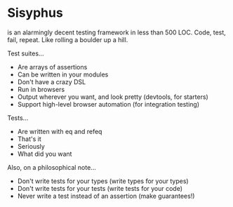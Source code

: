 # Sisyphus
is an alarmingly decent testing framework in less than 500 LOC. Code,
test, fail, repeat. Like rolling a boulder up a hill.

Test suites...
- Are arrays of assertions
- Can be written in your modules
- Don't have a crazy DSL
- Run in browsers
- Output wherever you want, and look pretty (devtools, for starters)
- Support high-level browser automation (for integration testing)

Tests...
- Are written with eq and refeq
- That's it
- Seriously
- What did you want

Also, on a philosophical note...
- Don't write tests for your types (write types for your types)
- Don't write tests for your tests (write tests for your code)
- Never write a test instead of an assertion (make guarantees!)

